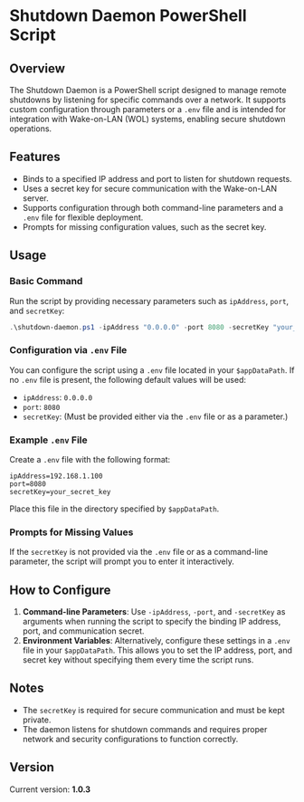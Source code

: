 
# Shutdown Daemon PowerShell Script

## Overview

The Shutdown Daemon is a PowerShell script designed to manage remote shutdowns by listening for specific commands over a network. It supports custom configuration through parameters or a `.env` file and is intended for integration with Wake-on-LAN (WOL) systems, enabling secure shutdown operations.

## Features

- Binds to a specified IP address and port to listen for shutdown requests.
- Uses a secret key for secure communication with the Wake-on-LAN server.
- Supports configuration through both command-line parameters and a `.env` file for flexible deployment.
- Prompts for missing configuration values, such as the secret key.

## Usage

### Basic Command

Run the script by providing necessary parameters such as `ipAddress`, `port`, and `secretKey`:

```powershell
.\shutdown-daemon.ps1 -ipAddress "0.0.0.0" -port 8080 -secretKey "your_secret_key"
```

### Configuration via `.env` File

You can configure the script using a `.env` file located in your `$appDataPath`. If no `.env` file is present, the following default values will be used:

- `ipAddress`: `0.0.0.0`
- `port`: `8080`
- `secretKey`: (Must be provided either via the `.env` file or as a parameter.)

### Example `.env` File

Create a `.env` file with the following format:

```
ipAddress=192.168.1.100
port=8080
secretKey=your_secret_key
```

Place this file in the directory specified by `$appDataPath`.

### Prompts for Missing Values

If the `secretKey` is not provided via the `.env` file or as a command-line parameter, the script will prompt you to enter it interactively.

## How to Configure

1. **Command-line Parameters**: Use `-ipAddress`, `-port`, and `-secretKey` as arguments when running the script to specify the binding IP address, port, and communication secret.
2. **Environment Variables**: Alternatively, configure these settings in a `.env` file in your `$appDataPath`. This allows you to set the IP address, port, and secret key without specifying them every time the script runs.

## Notes

- The `secretKey` is required for secure communication and must be kept private.
- The daemon listens for shutdown commands and requires proper network and security configurations to function correctly.

## Version

Current version: **1.0.3**
